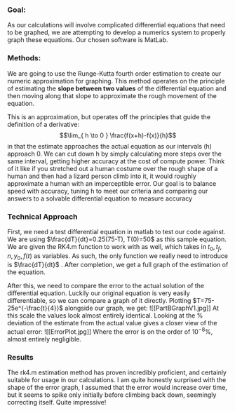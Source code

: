 ### Goal:
   As our calculations will involve complicated differential equations that need to be graphed, we are attempting to develop a numerics system to properly graph these equations. Our chosen software is MatLab.
### Methods:
   We are going to use the Runge-Kutta fourth order estimation to create our numeric approximation for graphing. This method operates on the principle of estimating the **slope between two values**  of the differential equation and then moving along that slope to approximate the rough movement of the equation. 
   
   This is an approximation, but operates off the principles that guide the definition of a derivative: $$\lim_{ h \to 0 } \frac{f(x+h)-f(x)}{h}$$in that the estimate approaches the actual equation as our intervals (h) approach 0. We can cut down h by simply calculating more steps over the same interval, getting higher accuracy at the cost of compute power. Think of it like if you stretched out a human costume over the rough shape of a human and then had a lizard person climb into it, it would roughly approximate a human with an imperceptible error. Our goal is to balance speed with accuracy, tuning h to meet our criteria and comparing our answers to a solvable differential equation to measure accuracy

### Technical Approach 
   First, we need a test differential equation in matlab to test our code against. We are using $\frac{dT}{dt}=0.25(75-T), T(0)=50$ as this sample equation. We are given the RK4.m function to work with as well, which takes in $t_{0},t_{f},n,y_{0},f(t)$ as variables. As such, the only function we really need to introduce is $\frac{dT}{dt}$ .  After completion, we get a full graph of the estimation of the equation.
   
   After this, we need to compare the error to the actual solution of the differential equation. Luckily our original equation is very easily differentiable, so we can compare a graph of it directly. Plotting $T=75-25e^{-\frac{t}{4}}$ alongside our graph, we get: ![[PartBGraphV1.jpg]] At this scale the values look almost entirely identical. Looking at the % deviation of the estimate from the actual value gives a closer view of the actual error: ![[ErrorPlot.jpg]] Where the error is on the order of $10^{-8}$%, almost entirely negligible.
### Results
   The rk4.m estimation method has proven incredibly proficient, and certainly suitable for usage in our calculations. I am quite honestly surprised with the shape of the error graph, I assumed that the error would increase over time, but it seems to spike only initially before climbing back down, seemingly correcting itself. Quite impressive!

